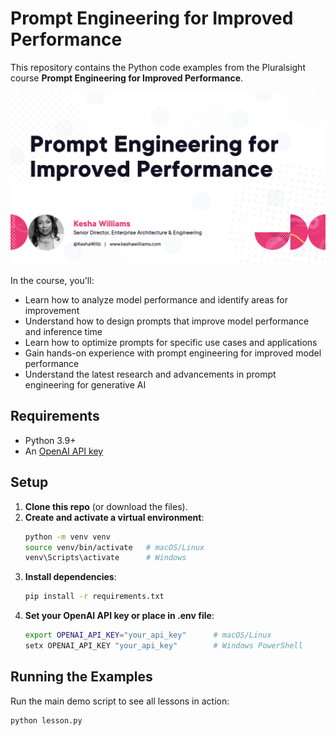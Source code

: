 # Prompt Engineering for Improved Performance
This repository contains the Python code examples from the Pluralsight course **Prompt Engineering for Improved Performance**.

![Prompt Engineering for Improved Performance](https://github.com/keshawillz/prompt-engineering-for-improved-performance/blob/main/course_image.png)

In the course, you'll:
- Learn how to analyze model performance and identify areas for improvement
- Understand how to design prompts that improve model performance and inference time
- Learn how to optimize prompts for specific use cases and applications
- Gain hands-on experience with prompt engineering for improved model performance
- Understand the latest research and advancements in prompt engineering for generative AI

## Requirements
- Python 3.9+
- An [OpenAI API key](https://platform.openai.com/account/api-keys)

## Setup

1. **Clone this repo** (or download the files).
2. **Create and activate a virtual environment**:
    ```bash
    python -m venv venv
    source venv/bin/activate   # macOS/Linux
    venv\Scripts\activate      # Windows
    ```
3. **Install dependencies**:
    ```bash
    pip install -r requirements.txt
    ```
4. **Set your OpenAI API key or place in .env file**:
    ```bash
    export OPENAI_API_KEY="your_api_key"      # macOS/Linux
    setx OPENAI_API_KEY "your_api_key"        # Windows PowerShell
    ```

## Running the Examples

Run the main demo script to see all lessons in action:

```bash
python lesson.py

